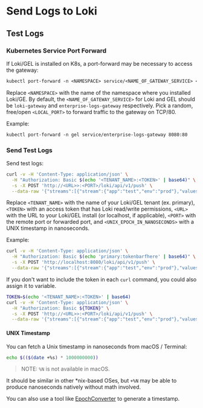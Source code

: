 # Send Logs to Loki

## Test Logs

### Kubernetes Service Port Forward

If Loki/GEL is installed on K8s, a port-forward may be necessary to access the gateway:

```txt
kubectl port-forward -n <NAMESPACE> service/<NAME_OF_GATEWAY_SERVICE> <LOCAL_PORT>:80
```

Replace `<NAMESPACE>` with the name of the namespace where you installed Loki/GE. By default, the `<NAME_OF_GATEWAY_SERVICE>` for Loki and GEL should be `loki-gateway` and `enterprise-logs-gateway` respectively. Pick a random, free/open `<LOCAL_PORT>` to forward traffic to the gateway on TCP/80.

Example:

```txt
kubectl port-forward -n gel service/enterprise-logs-gateway 8080:80
```

### Send Test Logs

Send test logs:

```bash
curl -v -H 'Content-Type: application/json' \
  -H "Authorization: Basic $(echo '<TENANT_NAME>:<TOKEN>' | base64)" \
  -s -X POST 'http://<URL>>:<PORT>/loki/api/v1/push' \
  --data-raw '{"streams":[{"stream":{"app":"test","env":"prod"},"values":[["<UNIX_EPOCH_IN_NANOSECONDS>", "test log message " ],["<UNIX_EPOCH_IN_NANOSECONDS>","test log message 2" ]]}]}'
```

Replace `<TENANT_NAME>` with the name of your Loki/GEL tenant (ex. primary), `<TOKEN>` with an access token that has Loki read/write permissions, `<URL>` with the URL to your Loki/GEL install (or localhost, if applicable), `<PORT>` with the remote port or forwarded port, and `<UNIX_EPOCH_IN_NANOSECONDS>` with a UNIX timestamp in nanoseconds. 

Example:

```bash
curl -v -H 'Content-Type: application/json' \
  -H "Authorization: Basic $(echo 'primary:tokenbarfhere' | base64)" \
  -s -X POST 'http://localhost:8080/loki/api/v1/push' \
  --data-raw '{"streams":[{"stream":{"app":"test","env":"prod"},"values":[["1732736384000000000", "fizzbuzz1" ],["173273638500000000","fizzbuzz2" ]]}]}'
```

If you don't want to include the token in each `curl` command, you could also assign it to variable.

```bash
TOKEN=$(echo '<TENANT_NAME>:<TOKEN>' | base64)
curl -v -H 'Content-Type: application/json' \
  -H "Authorization: Basic ${TOKEN}" \
  -s -X POST 'http://<URL>>:<PORT>/loki/api/v1/push' \
  --data-raw '{"streams":[{"stream":{"app":"test","env":"prod"},"values":[["<UNIX_EPOCH_IN_NANOSECONDS>", "fizzbuzz1" ],["<UNIX_EPOCH_IN_NANOSECONDS>","fizzbuzz2" ]]}]}'
```

#### UNIX Timestamp

You can fetch a Unix timestamp in nanoseconds from macOS / Terminal:

```bash
echo $(($(date +%s) * 1000000000))
```

> NOTE: `%N` is not available in macOS.

It should be similar in other *nix-based OSes, but `+%N` may be able to produce nanoseconds natively without math involved.

You can also use a tool like [EpochConverter](https://www.epochconverter.com/) to generate a timestamp.
